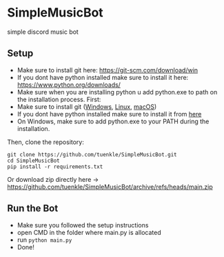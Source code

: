 # SimpleMusicBot
simple discord music bot

## Setup
- Make sure to install git here:
https://git-scm.com/download/win
- If you dont have python installed make sure to install it here: https://www.python.org/downloads/
- Make sure when you are installing python u add python.exe to path on the installation process.
First:
- Make sure to install git ([Windows](https://git-scm.com/download/win), [Linux](https://git-scm.com/download/linux), [macOS](https://git-scm.com/download/mac))
- If you dont have python installed make sure to install it from [here](https://www.python.org/downloads)
- On Windows, make sure to add python.exe to your PATH during the installation.

Then, clone the repository:
```
git clone https://github.com/tuenkle/SimpleMusicBot.git
cd SimpleMusicBot
pip install -r requirements.txt
```

Or download zip directly here -> https://github.com/tuenkle/SimpleMusicBot/archive/refs/heads/main.zip

## Run the Bot
- Make sure you followed the setup instructions
- open CMD in the folder where main.py is allocated
- run ```python main.py```
- Done!
